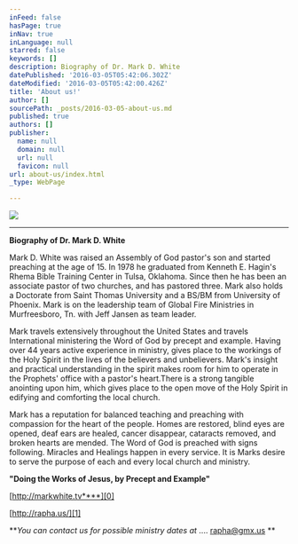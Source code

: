 ```yaml
---
inFeed: false
hasPage: true
inNav: true
inLanguage: null
starred: false
keywords: []
description: Biography of Dr. Mark D. White
datePublished: '2016-03-05T05:42:06.302Z'
dateModified: '2016-03-05T05:42:00.426Z'
title: 'About us!'
author: []
sourcePath: _posts/2016-03-05-about-us.md
published: true
authors: []
publisher:
  name: null
  domain: null
  url: null
  favicon: null
url: about-us/index.html
_type: WebPage

---
```

![](https://the-grid-user-content.s3-us-west-2.amazonaws.com/433106a5-0afe-46f6-909d-9885282811f2.jpg)

****

**Biography of Dr. Mark D. White**

Mark D. White was raised an Assembly of God pastor's son and started preaching at the age of 15\. In 1978 he graduated from Kenneth E. Hagin's Rhema Bible Training Center in Tulsa, Oklahoma. Since then he has been an associate pastor of two churches, and has pastored three. Mark also holds a Doctorate from Saint Thomas University and a BS/BM from University of Phoenix. Mark is on the leadership team of Global Fire Ministries in Murfreesboro, Tn. with Jeff Jansen as team leader. 

Mark travels extensively throughout the United States and travels International ministering the Word of God by precept and example. Having over 44 years active experience in ministry, gives place to the workings of the Holy Spirit in the lives of the believers and unbelievers. Mark's insight and practical understanding in the spirit makes room for him to operate in the Prophets' office with a pastor's heart.There is a strong tangible anointing upon him, which gives place to the open move of the Holy Spirit in edifying and comforting the local church. 

Mark has a reputation for balanced teaching and preaching with compassion for the heart of the people. Homes are restored, blind eyes are opened, deaf ears are healed, cancer disappear, cataracts removed, and broken hearts are mended. The Word of God is preached with signs following. Miracles and Healings happen in every service. It is Marks desire to serve the purpose of each and every local church and ministry. 

**"Doing the Works of Jesus, by Precept and Example"**

[http://markwhite.tv****][0]

[http://rapha.us/][1]

**_You can contact us for possible ministry dates at_ .... rapha@gmx.us
**

[0]: http://markwhite.tv/
[1]: http://rapha.us/